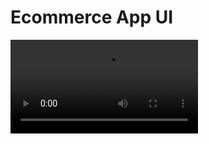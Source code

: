 <h1 style="text-align: 'center',color: 'red'">Ecommerce App UI</h1> 

<video src="https://github.com/jibranabduljabbar/2nd-Ecommerce-App-UI..git" />
